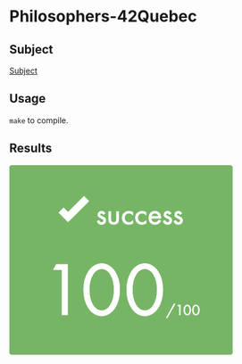 # Philosophers-42Quebec

## Subject

<a href="https://github.com/yanislabbe/Philosophers-42Quebec/blob/main/requirement/Philosophers-Subject-FR-42Quebec.pdf">Subject</a>

## Usage

``make`` to compile.

## Results

<p>
	<img src="requirement/100success.png" alt="100success" />
</p>
